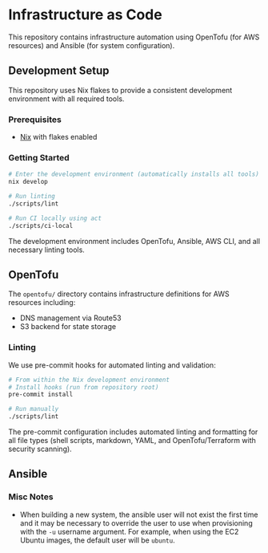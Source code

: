 # Infrastructure as Code

This repository contains infrastructure automation using OpenTofu (for AWS
resources) and Ansible (for system configuration).

## Development Setup

This repository uses Nix flakes to provide a consistent development
environment with all required tools.

### Prerequisites

- [Nix](https://nixos.org/download.html) with flakes enabled

### Getting Started

```bash
# Enter the development environment (automatically installs all tools)
nix develop

# Run linting
./scripts/lint

# Run CI locally using act
./scripts/ci-local
```

The development environment includes OpenTofu, Ansible, AWS CLI, and all
necessary linting tools.

## OpenTofu

The `opentofu/` directory contains infrastructure definitions for AWS resources
including:

- DNS management via Route53
- S3 backend for state storage

### Linting

We use pre-commit hooks for automated linting and validation:

```bash
# From within the Nix development environment
# Install hooks (run from repository root)
pre-commit install

# Run manually
./scripts/lint
```

The pre-commit configuration includes automated linting and formatting for all
file types (shell scripts, markdown, YAML, and OpenTofu/Terraform with
security scanning).

## Ansible

### Misc Notes

- When building a new system, the ansible user will not exist the first time
  and it may be necessary to override the user to use when provisioning with
  the `-u` username argument. For example, when using the EC2 Ubuntu images,
  the default user will be `ubuntu`.
